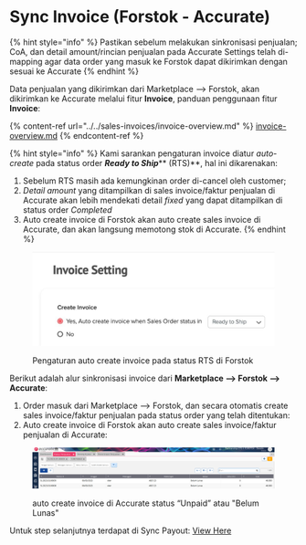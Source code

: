 # Sync Invoice (Forstok - Accurate)



{% hint style="info" %}
Pastikan sebelum melakukan sinkronisasi penjualan; CoA, dan detail amount/rincian penjualan pada Accurate Settings telah di-mapping agar data order yang masuk ke Forstok dapat dikirimkan dengan sesuai ke Accurate
{% endhint %}

Data penjualan yang dikirimkan dari Marketplace --> Forstok, akan dikirimkan ke Accurate melalui fitur **Invoice**, panduan penggunaan fitur **Invoice**:

{% content-ref url="../../sales-invoices/invoice-overview.md" %}
[invoice-overview.md](../../sales-invoices/invoice-overview.md)
{% endcontent-ref %}

{% hint style="info" %}
Kami sarankan pengaturan invoice diatur _auto-create_ pada status order _**Ready to Ship**_** (RTS)**, hal ini dikarenakan:&#x20;

1. Sebelum RTS masih ada kemungkinan order di-cancel oleh customer;
2. _Detail amount_ yang ditampilkan di sales invoice/faktur penjualan di Accurate akan lebih mendekati detail _fixed_ yang dapat ditampilkan di status order _Completed_
3. Auto create invoice di Forstok akan auto create sales invoice di Accurate, dan akan langsung memotong stok di Accurate.
{% endhint %}

<figure><img src="../../../.gitbook/assets/image (2) (1).png" alt=""><figcaption><p>Pengaturan auto create invoice pada status RTS di Forstok</p></figcaption></figure>

Berikut adalah alur sinkronisasi invoice dari **Marketplace --> Forstok --> Accurate**:

1. Order masuk dari Marketplace --> Forstok, dan secara otomatis create sales invoice/faktur penjualan pada status order yang telah ditentukan:
2. Auto create invoice di Forstok akan auto create sales invoice/faktur penjualan di Accurate:

<figure><img src="../../../.gitbook/assets/image (4).png" alt=""><figcaption><p>auto create invoice di Accurate status “Unpaid” atau "Belum Lunas"</p></figcaption></figure>

Untuk step selanjutnya terdapat di Sync Payout: [View Here ](sync-payout-forstok-accurate.md)
